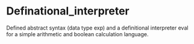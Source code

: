 # Definational_interpreter
Defined abstract syntax (data type exp) and a definitional interpreter eval for a simple arithmetic and boolean calculation language.
